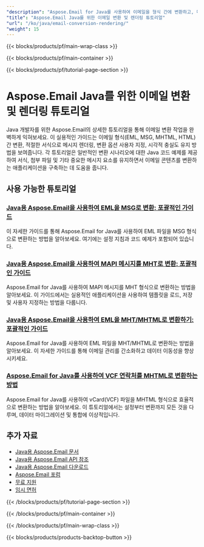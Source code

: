 ```yaml
---
"description": "Aspose.Email for Java를 사용하여 이메일을 형식 간에 변환하고, 메시지를 HTML/MHTML로 렌더링하고, 이메일의 시각적 품질을 유지하는 방법에 대한 전체 튜토리얼입니다."
"title": "Aspose.Email Java를 위한 이메일 변환 및 렌더링 튜토리얼"
"url": "/ko/java/email-conversion-rendering/"
"weight": 15
---
```


{{< blocks/products/pf/main-wrap-class >}}

{{< blocks/products/pf/main-container >}}

{{< blocks/products/pf/tutorial-page-section >}}
# Aspose.Email Java를 위한 이메일 변환 및 렌더링 튜토리얼

Java 개발자를 위한 Aspose.Email의 상세한 튜토리얼을 통해 이메일 변환 작업을 완벽하게 익혀보세요. 이 실용적인 가이드는 이메일 형식(EML, MSG, MHTML, HTML) 간 변환, 적절한 서식으로 메시지 렌더링, 변환 옵션 사용자 지정, 시각적 충실도 유지 방법을 보여줍니다. 각 튜토리얼은 일반적인 변환 시나리오에 대한 Java 코드 예제를 제공하여 서식, 첨부 파일 및 기타 중요한 메시지 요소를 유지하면서 이메일 콘텐츠를 변환하는 애플리케이션을 구축하는 데 도움을 줍니다.

## 사용 가능한 튜토리얼

### [Java용 Aspose.Email을 사용하여 EML을 MSG로 변환: 포괄적인 가이드](./convert-eml-to-msg-aspose-email-java/)
이 자세한 가이드를 통해 Aspose.Email for Java를 사용하여 EML 파일을 MSG 형식으로 변환하는 방법을 알아보세요. 여기에는 설정 지침과 코드 예제가 포함되어 있습니다.

### [Java용 Aspose.Email을 사용하여 MAPI 메시지를 MHT로 변환: 포괄적인 가이드](./convert-mapi-messages-to-mht-aspose-email-java/)
Aspose.Email for Java를 사용하여 MAPI 메시지를 MHT 형식으로 변환하는 방법을 알아보세요. 이 가이드에서는 실용적인 애플리케이션을 사용하여 템플릿을 로드, 저장 및 사용자 지정하는 방법을 다룹니다.

### [Java용 Aspose.Email을 사용하여 EML을 MHT/MHTML로 변환하기: 포괄적인 가이드](./email-conversion-eml-to-mht-aspose-email-java/)
Aspose.Email for Java를 사용하여 EML 파일을 MHT/MHTML로 변환하는 방법을 알아보세요. 이 자세한 가이드를 통해 이메일 관리를 간소화하고 데이터 이동성을 향상시키세요.

### [Aspose.Email for Java를 사용하여 VCF 연락처를 MHTML로 변환하는 방법](./convert-vcf-mhtml-aspose-email-java/)
Aspose.Email for Java를 사용하여 vCard(VCF) 파일을 MHTML 형식으로 효율적으로 변환하는 방법을 알아보세요. 이 튜토리얼에서는 설정부터 변환까지 모든 것을 다루며, 데이터 마이그레이션 및 통합에 이상적입니다.

## 추가 자료

- [Java용 Aspose.Email 문서](https://docs.aspose.com/email/java/)
- [Java용 Aspose.Email API 참조](https://reference.aspose.com/email/java/)
- [Java용 Aspose.Email 다운로드](https://releases.aspose.com/email/java/)
- [Aspose.Email 포럼](https://forum.aspose.com/c/email)
- [무료 지원](https://forum.aspose.com/)
- [임시 면허](https://purchase.aspose.com/temporary-license/)

{{< /blocks/products/pf/tutorial-page-section >}}

{{< /blocks/products/pf/main-container >}}

{{< /blocks/products/pf/main-wrap-class >}}

{{< blocks/products/products-backtop-button >}}